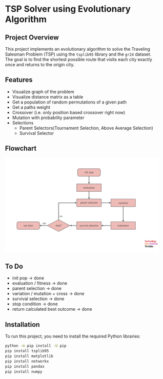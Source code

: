 # TSP Solver using Evolutionary Algorithm

## Project Overview
This project implements an evolutionary algorithm to solve the Traveling Salesman Problem (TSP) using the `tsplib95` library and the `gr24` dataset. The goal is to find the shortest possible route that visits each city exactly once and returns to the origin city.

## Features
- Visualize graph of the problem
- Visualize distance matrix as a table
- Get a population of random permutations of a given path
- Get a paths weight
- Crossover (i.e. only position based crossover right now)
- Mutation with probability parameter
- Selections 
  - Parent Selectors(Tournament Selection, Above Average Selection)
  - Survival Selector

## Flowchart
![flowchart](./assets/flowchart.PNG)

## To Do
- init pop -> done
- evaluation / fitness -> done
- parent selection -> done
- variation / mutation + cross -> done
- survival selection -> done
- stop condition -> done
- return calculated best outcome -> done

## Installation
To run this project, you need to install the required Python libraries:

```bash
python -m pip install -U pip
pip install tsplib95
pip install matplotlib
pip install networkx
pip install pandas
pip install numpy
```
